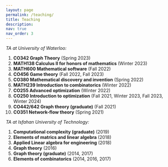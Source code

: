 ```yaml
---
layout: page
permalink: /teaching/
title: Teaching
description:
nav: true
nav_order: 3
---
```


_TA at University of Waterloo:_



1. **CO342 Graph Theory** (Spring 2023)
2. **MATH138 Calculus II for honors of mathematics** (Winter 2023)
3. **MATH600 Mathematical software** (Fall 2022)
4. **CO456 Game theory** (Fall 2022, Fall 2023)
5. **CO380 Mathematical discovery and invention** (Spring 2022)
6. **MATH239 Introduction to combinatorics** (Winter 2022)
7. **CO255 Advanced optimization** (Winter 2022)
8. **CO250 Introduction to optimization** (Fall 2021, Winter 2023, Fall 2023, Winter 2024)
9. **CO442/642 Graph theory (graduate)** (Fall 2021)
10. **CO351 Network-flow theory** (Spring 2021)


    

_TA at Isfahan University of Technology:_

1. **Computational complexity (graduate)** (2019)
2. **Elements of matrics and linear algebra** (2018)
3. **Applied Linear algebra for engineering** (2018)
4. **Graph theory** (2016)
5. **Graph theory (graduate)** (2014, 2017)
6. **Elements of combinatorics** (2014, 2016, 2017)
